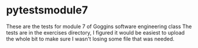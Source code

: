 # pytestsmodule7
These are the tests for module 7 of Goggins software engineering class
The tests are in the exercises directory, I figured it would be easiest to upload the whole bit to make sure I wasn't losing some file that was needed.
